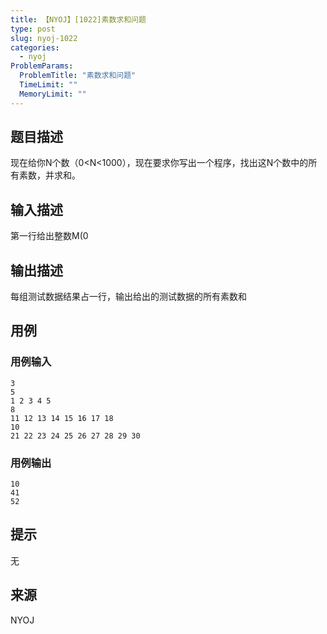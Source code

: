 ```yaml
---
title: 【NYOJ】[1022]素数求和问题
type: post
slug: nyoj-1022
categories:
  - nyoj
ProblemParams:
  ProblemTitle: "素数求和问题"
  TimeLimit: ""
  MemoryLimit: ""
---
```


## 题目描述

现在给你N个数（0<N<1000），现在要求你写出一个程序，找出这N个数中的所有素数，并求和。

## 输入描述

第一行给出整数M(0

## 输出描述

每组测试数据结果占一行，输出给出的测试数据的所有素数和

## 用例

### 用例输入

```
3
5
1 2 3 4 5
8
11 12 13 14 15 16 17 18
10
21 22 23 24 25 26 27 28 29 30

```  

### 用例输出

```
10
41
52

```

## 提示

无

## 来源

NYOJ
